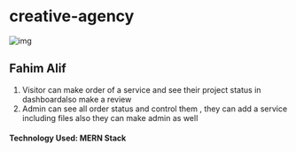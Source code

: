 
# creative-agency

![img](https://learncodeonline.in/gitone.png)

## Fahim Alif
1. Visitor can make order of a service and see their project status in dashboardalso make a review
2. Admin can see all order status and control them , they can add a service including files  also  they can make admin as well
#### Technology Used: MERN Stack